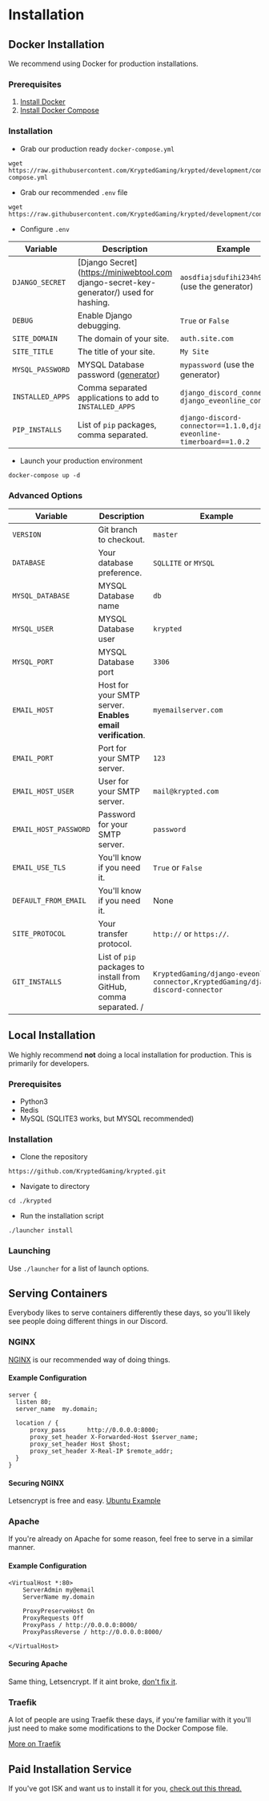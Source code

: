 # Installation

## Docker Installation
We recommend using Docker for production installations. 

### Prerequisites
1. [Install Docker](https://docs.docker.com/get-docker/)
2. [Install Docker Compose](https://docs.docker.com/compose/install/)

### Installation
* Grab our production ready `docker-compose.yml`
```
wget https://raw.githubusercontent.com/KryptedGaming/krypted/development/conf/docker-compose.yml
```
* Grab our recommended `.env` file
```
wget https://raw.githubusercontent.com/KryptedGaming/krypted/development/conf/.env
```
*  Configure `.env`

|   Variable    |    Description   | Example | 
|  -  |  ---  | -- | 
| `DJANGO_SECRET`    |   [Django Secret](https://miniwebtool.com django-secret-key-generator/) used for hashing.  | `aosdfiajsdufihi234h9fasd` (use the generator) | 
| `DEBUG` | Enable Django debugging. | `True` or `False` | 
| `SITE_DOMAIN` | The domain of your site. | `auth.site.com` | 
| `SITE_TITLE` | The title of your site. | `My Site` | 
| `MYSQL_PASSWORD`    |   MYSQL Database password ([generator](https://passwordsgenerator.net/))  | `mypassword` (use the generator) | 
| `INSTALLED_APPS` | Comma separated applications to add to `INSTALLED_APPS` | `django_discord_connector, django_eveonline_connector` | 
| `PIP_INSTALLS` | List of `pip` packages, comma separated. | `django-discord-connector==1.1.0,django-eveonline-timerboard==1.0.2` | 

*  Launch your production environment
```
docker-compose up -d
```

### Advanced Options 

|   Variable    |    Description   | Example | 
|  -  |  ---  | -- | 
| `VERSION`    |   Git branch to checkout. | `master` | 
| `DATABASE` | Your database preference. | `SQLLITE` or `MYSQL` | 
| `MYSQL_DATABASE`    |   MYSQL Database name    | `db` | 
| `MYSQL_USER`    |   MYSQL Database user   | `krypted` | 
| `MYSQL_PORT`    |   MYSQL Database port   | `3306` | 
| `EMAIL_HOST` | Host for your SMTP server. **Enables email verification**. | `myemailserver.com` | 
| `EMAIL_PORT` | Port for your SMTP server. | `123` | 
| `EMAIL_HOST_USER` | User for your SMTP server. | `mail@krypted.com` | 
| `EMAIL_HOST_PASSWORD` | Password for your SMTP server. | `password` | 
| `EMAIL_USE_TLS` | You'll know if you need it. | `True` or `False` | 
| `DEFAULT_FROM_EMAIL` | You'll know if you need it. | None |
| `SITE_PROTOCOL` | Your transfer protocol. | `http://` or `https://`. 
| `GIT_INSTALLS`| List of `pip` packages to install from GitHub, comma separated. <User>/<Repository>| `KryptedGaming/django-eveonline-connector,KryptedGaming/django-discord-connector` |

## Local Installation
We highly recommend **not** doing a local installation for production. This is primarily for developers.

### Prerequisites
* Python3
* Redis
* MySQL (SQLITE3 works, but MYSQL recommended)

### Installation 
* Clone the repository 
```
https://github.com/KryptedGaming/krypted.git
```
* Navigate to directory
```
cd ./krypted
```
* Run the installation script
```
./launcher install
```

### Launching
Use `./launcher` for a list of launch options.


## Serving Containers
Everybody likes to serve containers differently these days, so you'll likely see people doing different things in our Discord. 

### NGINX 
[NGINX](https://www.nginx.com/) is our recommended way of doing things. 

#### Example Configuration 
```
server { 
  listen 80;
  server_name  my.domain;

  location / {
      proxy_pass      http://0.0.0.0:8000;
      proxy_set_header X-Forwarded-Host $server_name;
      proxy_set_header Host $host;
      proxy_set_header X-Real-IP $remote_addr;
  }
}
```

#### Securing NGINX 
Letsencrypt is free and easy. [Ubuntu Example](https://www.digitalocean.com/community/tutorials/how-to-secure-nginx-with-let-s-encrypt-on-ubuntu-20-04)

### Apache
If you're already on Apache for some reason, feel free to serve in a similar manner. 

#### Example Configuration 
```
<VirtualHost *:80>
    ServerAdmin my@email
    ServerName my.domain

    ProxyPreserveHost On
    ProxyRequests Off
    ProxyPass / http://0.0.0.0:8000/
    ProxyPassReverse / http://0.0.0.0:8000/

</VirtualHost>
```

#### Securing Apache
Same thing, Letsencrypt. If it aint broke, [don't fix it](https://www.digitalocean.com/community/tutorials/how-to-secure-apache-with-let-s-encrypt-on-ubuntu-20-04).

### Traefik 
A lot of people are using Traefik these days, if you're familiar with it you'll just need to make some modifications to the Docker Compose file. 

[More on Traefik](https://doc.traefik.io/traefik/getting-started/quick-start/)


## Paid Installation Service
If you've got ISK and want us to install it for you, [check out this thread.](https://forums.eveonline.com/t/corporation-websites-pathfinder-hosting-and-more/173365?u=bearthatcares)